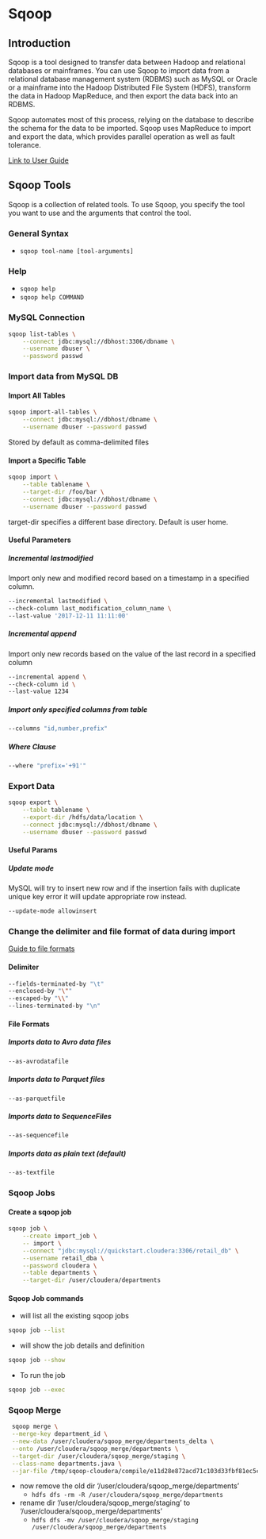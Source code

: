 # Sqoop

## Introduction

Sqoop is a tool designed to transfer data between Hadoop and relational databases or mainframes. You can use Sqoop to import data from a relational database management system (RDBMS) such as MySQL or Oracle or a mainframe into the Hadoop Distributed File System (HDFS), transform the data in Hadoop MapReduce, and then export the data back into an RDBMS.

Sqoop automates most of this process, relying on the database to describe the schema for the data to be imported. Sqoop uses MapReduce to import and export the data, which provides parallel operation as well as fault tolerance.

[Link to User Guide](https://sqoop.apache.org/docs/1.4.6/SqoopUserGuide.html)

## Sqoop Tools

Sqoop is a collection of related tools. To use Sqoop, you specify the tool you want to use and the arguments that control the tool.

### General Syntax

* `sqoop tool-name [tool-arguments]`

### Help

* `sqoop help`
* `sqoop help COMMAND`

### MySQL Connection

```bash
sqoop list-tables \
    --connect jdbc:mysql://dbhost:3306/dbname \
    --username dbuser \
    --password passwd
```

### Import data from MySQL DB

#### Import All Tables

```bash
sqoop import-all-tables \
    --connect jdbc:mysql://dbhost/dbname \
    --username dbuser --password passwd
```

Stored by default as comma-­delimited files

#### Import a Specific Table

```bash
sqoop import \
    --table tablename \
    --target-dir /foo/bar \
    --connect jdbc:mysql://dbhost/dbname \
    --username dbuser --password passwd
```

target-dir specifies a different base directory. Default is user home.

#### Useful Parameters

##### Incremental lastmodified

Import only new and modified record based on a timestamp in a specified column.

```bash
--incremental lastmodified \
--check-column last_modification_column_name \
--last-value '2017-12-11 11:11:00'
```

##### Incremental append

Import only new records based on the value of the last record in a specified column

```bash
--incremental append \
--check-column id \
--last-value 1234
```

##### Import only specified columns from table

```bash
--columns "id,number,prefix"
```

##### Where Clause

```bash
--where "prefix='+91'"
```

### Export Data

```bash
sqoop export \
    --table tablename \
    --export-dir /hdfs/data/location \
    --connect jdbc:mysql://dbhost/dbname \
    --username dbuser --password passwd
```

#### Useful Params

##### Update mode

MySQL will try to insert new row and if the insertion fails with duplicate unique key error it will update appropriate row instead.

```bash
--update-mode allowinsert
```

### Change the delimiter and file format of data during import

[Guide to file formats](https://sqoop.apache.org/docs/1.4.6/SqoopUserGuide.html#_file_formats)

#### Delimiter

```bash
--fields-terminated-by "\t"
--enclosed-by "\""
--escaped-by "\\"
--lines-terminated-by "\n"
```

#### File Formats

##### Imports data to Avro data files

```bash
--as-avrodatafile
```

##### Imports data to Parquet files

```bash
--as-parquetfile
```

##### Imports data to SequenceFiles

```bash
--as-sequencefile
```

##### Imports data as plain text (default)

```bash
--as-textfile
```

### Sqoop Jobs

#### Create a sqoop job

```bash
sqoop job \
    --create import_job \
    -- import \
    --connect "jdbc:mysql://quickstart.cloudera:3306/retail_db" \
    --username retail_dba \
    --password cloudera \
    --table departments \
    --target-dir /user/cloudera/departments
```

#### Sqoop Job commands

* will list all the existing sqoop jobs

```bash
sqoop job --list
```

* will show the job details and definition

```bash
sqoop job --show
```

* To run the job

```bash
sqoop job --exec
```

### Sqoop Merge

```bash
 sqoop merge \
 --merge-key department_id \
 --new-data /user/cloudera/sqoop_merge/departments_delta \
 --onto /user/cloudera/sqoop_merge/departments \
 --target-dir /user/cloudera/sqoop_merge/staging \
 --class-name departments.java \
 --jar-file /tmp/sqoop-cloudera/compile/e11d28e872acd71c103d33fbf81ec5c7/departments.jar
```

* now remove the old dir ‘/user/cloudera/sqoop_merge/departments’
  * `hdfs dfs -rm -R /user/cloudera/sqoop_merge/departments`
* rename dir ‘/user/cloudera/sqoop_merge/staging’ to ‘/user/cloudera/sqoop_merge/departments’
  * `hdfs dfs -mv /user/cloudera/sqoop_merge/staging /user/cloudera/sqoop_merge/departments`